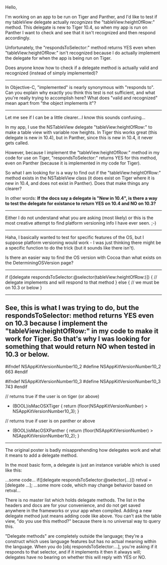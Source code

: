 Hello,

I'm working on an app to be run on Tiger and Panther, and I'd like to test if my tableView delegate actually *recognizes* the "tableView:heightOfRow:" method.  This delegate is new to Tiger 10.4, so when my app is run on Panther I want to check and see that it isn't recognized and then respond accordingly.

Unfortunately, the "respondsToSelector:" method returns YES even when "tableView:heightOfRow:" isn't recognized because I do actually implement the delegate for when the app is being run on Tiger.

Does anyone know how to check if a delegate method is actually valid and recognized (instead of simply implemented)?

----
In Objective-C, "implemented" is nearly synonymous with "responds to". Can you explain why exactly you think this test is not sufficient, and what you're really trying to accomplish here? What does "valid and recognized" mean apart from "the object implements it"?

----

Let me see if I can be a little clearer...I know this sounds confusing...

In my app, I use the NSTableView delegate "tableView:heightOfRow:" to make a table view with variable row heights.  In Tiger this works great (this delegate is new in 10.4), but in Panther, since this is new in 10.4, it never gets called.

However, because I implement the "tableView:heightOfRow:" method in my code for use on Tiger, "respondsToSelector:" returns YES for this method, even on Panther (because it is implemented in my code for Tiger).

So what I am looking for is a way to find out if the "tableView:heightOfRow:" method exists in the NSTableView class (it does exist on Tiger where it is new in 10.4, and does not exist in Panther).  Does that make things any clearer?

In other words: **If the docs say a delegate is "New in 10.4", is there a way to test the delegate for existance to return YES on 10.4 and NO on 10.3?**

----

Either I do not understand what you are asking (most likely) or this is the most creative attempt to find platform versioning info I have ever seen.  ;-)

----

Haha, I basically wanted to test for specific features of the OS, but I suppose platform versioning would work - I was just thinking there might be a specific function to do the trick (but it sounds like there isn't).

Is there an easier way to find the OS version with Cocoa than what exists on the DeterminingOSVersion page?

----
    
if ([delegate respondsToSelector:@selector(tableView:heightOfRow:)]) {
    // delegate implements and will respond to that method
} else {
    // we must be on 10.3 or below
}


----

See, this is what I was trying to do, but the respondsToSelector: method returns YES even on 10.3 because I implement the "tableView:heightOfRow:" in my code to make it work for Tiger.  So that's why I was looking for something that would return NO when tested in 10.3 or below.
----
    
#ifndef NSAppKitVersionNumber10_2
#define NSAppKitVersionNumber10_2 663
#endif

#ifndef NSAppKitVersionNumber10_3
#define NSAppKitVersionNumber10_3 743
#endif

// returns true if the user is on tiger (or above)
+ (BOOL)isMacOSXTiger {
	return (floor(NSAppKitVersionNumber) > NSAppKitVersionNumber10_3);
}

// returns true if user is on panther or above
+ (BOOL)isMacOSXPanther {
	return (floor(NSAppKitVersionNumber) > NSAppKitVersionNumber10_2);
}



----
The original poster is badly misapprehending how delegates work and what it means to add a delegate method.

In the most basic form, a delegate is just an instance variable which is used like this:

    
...some code...
if([delegate respondsToSelector:@selector(...)])
   retval = [delegate ...];
...some more code, which may change behavior based on retval...


There is no master list which holds delegate methods. The list in the headers and docs are for your convenience, and do not get saved anywhere in the frameworks or your app when compiled. Adding a new delegate method just means adding code like above. You can't ask the table view, "do you use this method?" because there is no universal way to query this.

"Delegate methods" are completely outside the language; they're a construct which uses language features but has no actual meaning within the language. When you do     [obj respondsToSelector:...], you're asking if it responds to that selector, and if it implements it then it always will; delegates have no bearing on whether this will reply with YES or NO.
